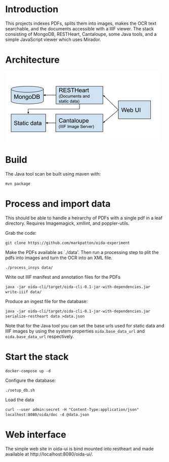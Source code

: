 # Introduction

This projects indexes PDFs, splits them into images, makes the OCR text searchable, and the documents accessible with a IIIF viewer.
The stack consisting of MongoDB, RESTHeart, Cantaloupe, some Java tools, and a simple JavaScript viewer which uses Mirador.

# Architecture

![Architecture Diagram](arch.png)

# Build

The Java tool scan be built using maven with:

```
mvn package
```

# Process and import data

This should be able to handle a heirarchy of PDFs with a single pdf in a leaf directory. 
Requires Imagemagick, xmllint, and poppler-utils.

Grab the code:
```
git clone https://github.com/markpatton/oida-experiment
```

Make the PDFs available as `./data'. Then run a processing step to plit the pdfs into images and turn the OCR into an XML file.

```
./process_insys data/
```

Write out IIIF manifest and annotation files for the PDFs
```
java -jar oida-cli/target/oida-cli-0.1-jar-with-dependencies.jar write-iiif data/
```

Produce an ingest file for the database:
```
java -jar oida-cli/target/oida-cli-0.1-jar-with-dependencies.jar serialize-restheart data >data.json
```

Note that for the Java tool you can set the base urls used for static data and IIIF images by using the system properties 
`oida.base_data_url` and `oida.base_data_url` respectively.

# Start the stack

```
docker-compose up -d
```

Configure the database:
```
./setup_db.sh
```

Load the data

```
curl --user admin:secret -H "Content-Type:application/json" localhost:8080/oida/doc -d @data.json
```

# Web interface

The simple web site in oida-ui is bind mounted into restheart and made available at http://localhost:8080/oida-ui/.


